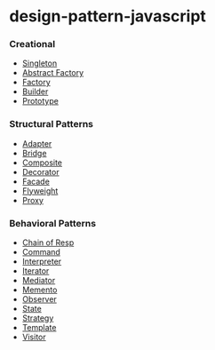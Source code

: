 # design-pattern-javascript

### Creational
* [Singleton]()
* [Abstract Factory]()
* [Factory]()
* [Builder]()
* [Prototype]()

### Structural Patterns
* [Adapter]()
* [Bridge]()
* [Composite]()
* [Decorator]()
* [Facade]()
* [Flyweight]()
* [Proxy]()

### Behavioral Patterns
* [Chain of Resp]()
* [Command]()
* [Interpreter]()
* [Iterator]()
* [Mediator]()
* [Memento]()
* [Observer]()
* [State]()
* [Strategy]()
* [Template]()
* [Visitor]()